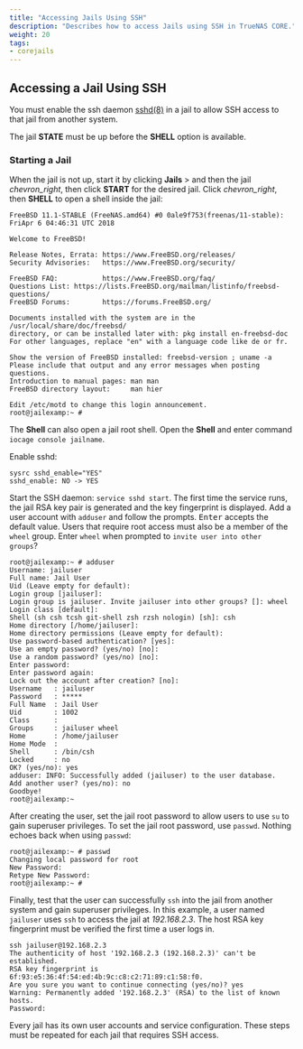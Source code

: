 ```yaml
---
title: "Accessing Jails Using SSH"
description: "Describes how to access Jails using SSH in TrueNAS CORE."
weight: 20
tags:
- corejails
---
```




## Accessing a Jail Using SSH

You must enable the ssh daemon [sshd(8)](https://www.freebsd.org/cgi/man.cgi?query=sshd) in a jail to allow SSH access to that jail from another system.

The jail **STATE** must be up before the **SHELL** option is available.

### Starting a Jail

When the jail is not up, start it by clicking **Jails** > and then the jail <i class="material-icons" aria-hidden="true" title="Expand">chevron_right</i>, then click **START** for the desired jail.
Click <i class="material-icons" aria-hidden="true" title="Expand">chevron_right</i>, then **SHELL** to open a shell inside the jail:

```
FreeBSD 11.1-STABLE (FreeNAS.amd64) #0 0ale9f753(freenas/11-stable): FriApr 6 04:46:31 UTC 2018

Welcome to FreeBSD!

Release Notes, Errata: https://www.FreeBSD.org/releases/
Security Advisories:   https://www.FreeBSD.org/security/

FreeBSD FAQ:           https://www.FreeBSD.org/faq/
Questions List: https://lists.FreeBSD.org/mailman/listinfo/freebsd-questions/
FreeBSD Forums:        https://forums.FreeBSD.org/

Documents installed with the system are in the /usr/local/share/doc/freebsd/
directory, or can be installed later with: pkg install en-freebsd-doc
For other languages, replace "en" with a language code like de or fr.

Show the version of FreeBSD installed: freebsd-version ; uname -a
Please include that output and any error messages when posting questions.
Introduction to manual pages: man man
FreeBSD directory layout:     man hier

Edit /etc/motd to change this login announcement.
root@jailexamp:~ #
```
The **Shell** can also open a jail root shell.
Open the **Shell** and enter command `iocage console jailname`.

Enable sshd:

```
sysrc sshd_enable="YES"
sshd_enable: NO -> YES
```

Start the SSH daemon: `service sshd start`.
The first time the service runs, the jail RSA key pair is generated and the key fingerprint is displayed.
Add a user account with `adduser` and follow the prompts.
<kbd>Enter</kbd> accepts the default value.
Users that require root access must also be a member of the `wheel` group.
Enter `wheel` when prompted to `invite user into other groups`?

```
root@jailexamp:~ # adduser
Username: jailuser
Full name: Jail User
Uid (Leave empty for default):
Login group [jailuser]:
Login group is jailuser. Invite jailuser into other groups? []: wheel
Login class [default]:
Shell (sh csh tcsh git-shell zsh rzsh nologin) [sh]: csh
Home directory [/home/jailuser]:
Home directory permissions (Leave empty for default):
Use password-based authentication? [yes]:
Use an empty password? (yes/no) [no]:
Use a random password? (yes/no) [no]:
Enter password:
Enter password again:
Lock out the account after creation? [no]:
Username   : jailuser
Password   : *****
Full Name  : Jail User
Uid        : 1002
Class      :
Groups     : jailuser wheel
Home       : /home/jailuser
Home Mode  :
Shell      : /bin/csh
Locked     : no
OK? (yes/no): yes
adduser: INFO: Successfully added (jailuser) to the user database.
Add another user? (yes/no): no
Goodbye!
root@jailexamp:~
```

After creating the user, set the jail root password to allow users to use `su` to gain superuser privileges.
To set the jail root password, use `passwd`.
Nothing echoes back when using `passwd`:

```
root@jailexamp:~ # passwd
Changing local password for root
New Password:
Retype New Password:
root@jailexamp:~ #
```

Finally, test that the user can successfully `ssh` into the jail from another system and gain superuser privileges.
In this example, a user named `jailuser` uses `ssh` to access the jail at *192.168.2.3*.
The host RSA key fingerprint must be verified the first time a user logs in.

```
ssh jailuser@192.168.2.3
The authenticity of host '192.168.2.3 (192.168.2.3)' can't be established.
RSA key fingerprint is 6f:93:e5:36:4f:54:ed:4b:9c:c8:c2:71:89:c1:58:f0.
Are you sure you want to continue connecting (yes/no)? yes
Warning: Permanently added '192.168.2.3' (RSA) to the list of known hosts.
Password:
```

Every jail has its own user accounts and service configuration.
These steps must be repeated for each jail that requires SSH access.
